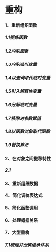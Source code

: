 # 重构

#### 1、重新组织函数
##### 1.1提炼函数
##### 1.2内联函数
##### 1.3内联临时变量
##### 1.4以查询取代临时变量
##### 1.5引入解释性变量
##### 1.6分解临时变量
##### 1.7移除对参数赋值
##### 1.8以函数对象取代函数
##### 1.9替换算法

#### 2、在对象之间搬移特性
##### 2.1

#### 3、重新组织数据

#### 4、简化调价表达式

#### 5、简化函数调用

#### 6、处理概括关系

#### 7、大型重构
##### 7.1梳理并分解继承体系
